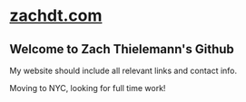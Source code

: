 
# [zachdt.com](https://zachdt.com)

## Welcome to Zach Thielemann's Github

My website should include all relevant links and contact info.
 
Moving to NYC, looking for full time work!
